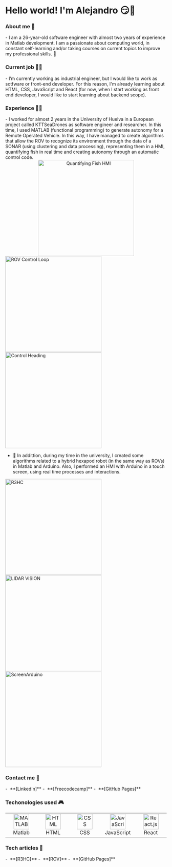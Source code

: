 <h1> Hello world! I'm Alejandro 😏👋 </h1>

<h3> About me 🧑 </h3>
- I am a 26-year-old software engineer with almost two years of experience in Matlab development. I am a passionate about computing world, in constant self-learning and/or taking courses on current topics to improve my professional skills. 🙌

<h3> Current job 👨‍💼 </h3>
- I’m currently working as industrial engineer, but I would like to work as sotfware or front-end developer. For this reason, I'm already learning about HTML, CSS, JavaScript and React (for now, when I start working as front end developer, I would like to start learning about backend scope). 

<h3> Experience 👨‍💻 </h3>
- I worked for almost 2 years in the University of Huelva in a European project called KTTSeaDrones as software engineer and researcher. In this time, I used MATLAB (functional programming) to generate autonomy for a Remote Operated Vehicle. In this way, I have managed to create algorithms that allow the ROV to recognize its environment through the data of a SONAR (using clustering and data processing), representing them in a HMI, quantifying fish in real time and creating autonomy through an automatic control code. 
<div align="center"><img src="https://user-images.githubusercontent.com/101363464/164089302-af9c44fa-6089-4e4c-8cd4-eabb4f90653c.png" width=300 alt="Quantifying Fish HMI"></div>
<img src="https://user-images.githubusercontent.com/101363464/164090308-105a27e3-9e2a-486b-b0e3-4240b6fcdf2f.PNG" width=300 alt="ROV Control Loop">
<img src="https://user-images.githubusercontent.com/101363464/164090652-08d90fce-6457-4558-8658-1aa35084a5dc.JPG" width=300 alt="Control Heading">

- 🦾 In addittion, during my time in the university, I created some algorithms related to a hybrid hexapod robot (in the same way as ROVs) in Matlab and Arduino. Also, I performed an HMI with Arduino in a touch screen, using real time processes and interactions.

<img src="https://user-images.githubusercontent.com/101363464/164090733-520f0420-ef7e-41b4-b57b-86d1888c49ad.png" width=300 alt="R3HC">
<img src="https://user-images.githubusercontent.com/101363464/164090610-fa447d84-2f8e-40ea-ae74-d2532813cd7b.png" width=300 alt="LIDAR VISION">
<img src="https://user-images.githubusercontent.com/101363464/164091254-9687bac1-c6c3-41f6-86c1-39e3c1d52ec8.PNG" width=300 alt="ScreenArduino">

<h3> Contact me 🎯 </h3>
- &nbsp;**[LinkedIn]**
- &nbsp;**[Freecodecamp]**
- &nbsp;**[GitHub Pages]**
<!--
- :seedling: &nbsp;I’m currently learning **React**
- :speech_balloon: &nbsp;I like to talk about **Sports** and **Sciences**
- :mailbox: &nbsp;Ask me anything on my **[Freecodecamp]**
- :computer: &nbsp;Connect with me on **[GitHub Pages]**-->

<h3> Techonologies used 🎮 </h3>
<table>
  <tr>
    <td align="center" width="96">
      <a href="#macropower-tech">
        <img src="https://user-images.githubusercontent.com/101363464/164307164-9a2a051b-9bbb-404c-b6a7-b28922187157.png" width="48" height="48" alt="MATLAB" />
      </a>
      <br>Matlab
    </td>
    <td align="center" width="96">
      <a href="#macropower-tech">
        <img src="https://user-images.githubusercontent.com/101363464/164307166-ad2a3988-12d6-4cc3-8e41-c8bdaf9cffdc.png" width="48" height="48" alt="HTML" />
      </a>
      <br>HTML
    </td>
    <td align="center" width="96">
      <a href="#macropower-tech">
        <img src="https://user-images.githubusercontent.com/101363464/164309824-6b8f1cf9-6f4f-4e46-8339-9d65ed40695a.png" width="48" height="48" alt="CSS" />
      </a>
      <br>CSS
    </td>
    <td align="center" width="96">
      <a href="#macropower-tech">
        <img src="https://user-images.githubusercontent.com/101363464/164310263-07e3b1e3-f544-4bfc-9459-4c935cdc0a16.png" width="48" height="48" alt="JavaScript" />
      </a>
      <br>JavaScript
    </td>
    <td align="center" width="96">
      <a href="#macropower-tech">
        <img src="https://user-images.githubusercontent.com/101363464/164307171-b9a19162-51d6-4719-834b-838033135ea3.png" width="48" height="48" alt="React.js" />
      </a>
      <br>React
    </td>
  </tr>
</table>



<h3> Tech articles 📄 </h3>
- &nbsp;**[R3HC]**
- &nbsp;**[ROV]**
- &nbsp;**[GitHub Pages]**

<!-- LINKS -->
[LinkedIn]: https://www.linkedin.com/in/garrochocruzalejandro/ "LinkedIn"
<!-- [Infojobs]: https://www.linkedin.com/in/colvinjm "Infojobs" (outdated)-->
[Freecodecamp]: https://www.freecodecamp.org/AlejandroGC19 "Freeodecamp"
[GitHub Pages]: https://github.com/AlejandroGC19

